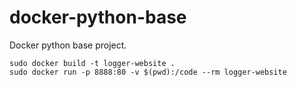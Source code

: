 # docker-python-base
Docker python base project.

```
sudo docker build -t logger-website .
sudo docker run -p 8888:80 -v $(pwd):/code --rm logger-website
```
